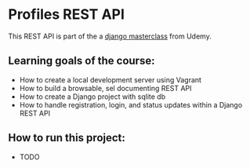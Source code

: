 # Profiles REST API

This REST API is part of the a [django masterclass](https://www.udemy.com/course/django-python/) from Udemy.

## Learning goals of the course:

- How to create a local development server using Vagrant
- How to build a browsable, sel documenting REST API
- How to create a Django project with sqlite db
- How to handle registration, login, and status updates within a Django REST API

## How to run this project:

- TODO
